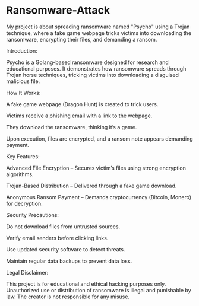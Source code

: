 # Ransomware-Attack
  My project is about spreading ransomware named "Psycho" using a Trojan technique, where a fake game webpage tricks victims into downloading the ransomware, encrypting their files, and demanding a ransom.
  
Introduction:

  Psycho is a Golang-based ransomware designed for research and educational purposes. It demonstrates how ransomware spreads through Trojan horse techniques, tricking victims into downloading a disguised malicious file.

How It Works:

  A fake game webpage (Dragon Hunt) is created to trick users. 

  Victims receive a phishing email with a link to the webpage. 
  
  They download the ransomware, thinking it’s a game. 
  
  Upon execution, files are encrypted, and a ransom note appears demanding payment.

Key Features:

  Advanced File Encryption – Secures victim’s files using strong encryption algorithms.

  Trojan-Based Distribution – Delivered through a fake game download.
  
  Anonymous Ransom Payment – Demands cryptocurrency (Bitcoin, Monero) for decryption.

Security Precautions:

  Do not download files from untrusted sources.

  Verify email senders before clicking links.
  
  Use updated security software to detect threats.
  
  Maintain regular data backups to prevent data loss.

Legal Disclaimer:
  
  This project is for educational and ethical hacking purposes only. Unauthorized use or distribution of ransomware is illegal and punishable by law. The creator is not responsible for any misuse.
